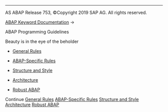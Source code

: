   

* * *

AS ABAP Release 753, ©Copyright 2019 SAP AG. All rights reserved.

[ABAP Keyword Documentation](javascript:call_link\('abenabap.htm'\)) → 

ABAP Programming Guidelines

Beauty is in the eye of the beholder

-   [General Rules](javascript:call_link\('abengeneral_rules_guidl.htm'\) "Guideline")

-   [ABAP-Specific Rules](javascript:call_link\('abenabap_specific_rules_guidl.htm'\) "Guideline")

-   [Structure and Style](javascript:call_link\('abenstructure_style_guidl.htm'\) "Guideline")

-   [Architecture](javascript:call_link\('abenarchitecture_guidl.htm'\) "Guideline")

-   [Robust ABAP](javascript:call_link\('abenrobust_abap_guidl.htm'\) "Guideline")

Continue
[General Rules](javascript:call_link\('abengeneral_rules_guidl.htm'\))
[ABAP-Specific Rules](javascript:call_link\('abenabap_specific_rules_guidl.htm'\))
[Structure and Style](javascript:call_link\('abenstructure_style_guidl.htm'\))
[Architecture](javascript:call_link\('abenarchitecture_guidl.htm'\))
[Robust ABAP](javascript:call_link\('abenrobust_abap_guidl.htm'\))